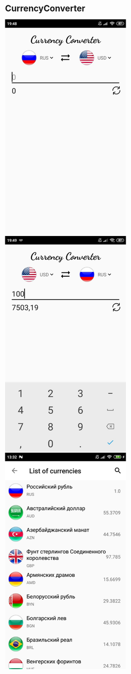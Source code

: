 # CurrencyConverter
<img src="https://github.com/DanilaNovit/CurrencyConverter/blob/main/screenshots/1.jpg" width="400" />
<img src="https://github.com/DanilaNovit/CurrencyConverter/blob/main/screenshots/2.jpg" width="400" />
<img src="https://github.com/DanilaNovit/CurrencyConverter/blob/main/screenshots/3.jpg" width="400" />
